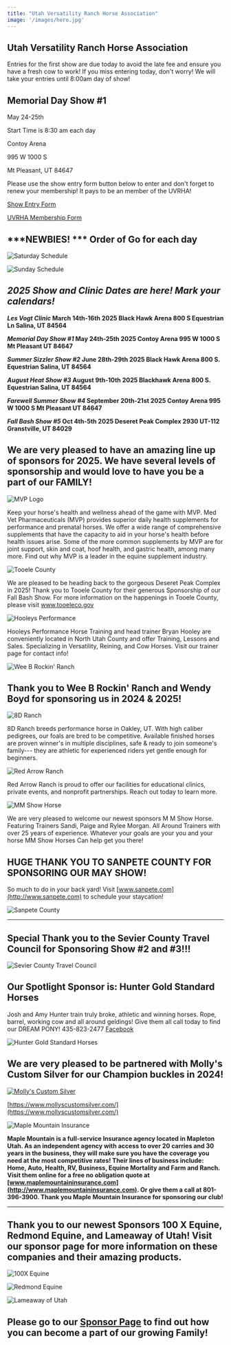 ```yaml
---
title: "Utah Versatility Ranch Horse Association"
image: '/images/hero.jpg'
---
```


## Utah Versatility Ranch Horse Association

Entries for the first show are due today to avoid the late fee and ensure you have a fresh cow to work! If you miss entering today, don't worry! We will take your entries until 8:00am day of show!

## Memorial Day Show #1

May 24-25th

Start Time is 8:30 am each day

Contoy Arena

995 W 1000 S

Mt Pleasant, UT 84647

Please use the show entry form button below to enter and don't forget to renew your membership! It pays to be an member of the UVRHA!

[Show Entry Form](https://form.jotform.com/231695804039158)

[UVRHA Membership Form](https://form.jotform.com/233395006886060)

## ***NEWBIES! *** Order of Go for each day

![Saturday Schedule](images/saturday-schedule-updated_orig.jpg)

![Sunday Schedule](images/sunday-schedule-002_orig.jpg)

## ***2025 Show and Clinic Dates are here! Mark your calendars!***

***Les Vogt Clinic* March 14th-16th 2025 Black Hawk Arena 800 S Equestrian Ln Salina, UT 84564**

***Memorial Day Show #1* May 24th-25th 2025 Contoy Arena 995 W 1000 S Mt Pleasant UT 84647**

***Summer Sizzler Show #2* June 28th-29th 2025 Black Hawk Arena 800 S. Equestrian Salina, UT 84564**

***August Heat Show #3* August 9th-10th 2025 Blackhawk Arena 800 S. Equestrian Salina, UT 84564**

***Farewell Summer Show #4* September 20th-21st 2025 Contoy Arena 995 W 1000 S Mt Pleasant UT 84647**

***Fall Bash Show #5* Oct 4th-5th 2025 Deseret Peak Complex 2930 UT-112 Granstville, UT 84029**

## We are very pleased to have an amazing line up of sponsors for 2025. We have several levels of sponsorship and would love to have you be a part of our FAMILY!

![MVP Logo](images/sponsors/mvp-logo.webp)

Keep your horse's health and wellness ahead of the game with MVP.
Med Vet Pharmaceuticals (MVP) provides superior daily health supplements for performance and prenatal horses. We offer a wide range of comprehensive supplements that have the capacity to aid in your horse's health before health issues arise. Some of the more common supplements by MVP are for joint support, skin and coat, hoof health, and gastric health, among many more. Find out why MVP is a leader in the equine supplement industry.

![Tooele County](images/sponsors/tooele-county.png)

We are pleased to be heading back to the gorgeous Deseret Peak Complex in 2025! Thank you to Tooele County for their generous Sponsorship of our Fall Bash Show. For more information on the happenings in Tooele County, please visit www.tooeleco.gov

![Hooleys Performance](images/sponsors/hooley-performance.jpg)

Hooleys Performance Horse Training and head trainer Bryan Hooley are conveniently located in North Utah County and offer Training, Lessons and Sales. Specializing in Versatility, Reining, and Cow Horses. Visit our trainer page for contact info!

![Wee B Rockin' Ranch](images/sponsors/wb-logo.png)

## Thank you to Wee B Rockin' Ranch and Wendy Boyd for sponsoring us in 2024 & 2025!

![8D Ranch](images/sponsors/8d-ranch.png)

8D Ranch breeds performance horse in Oakley, UT. With high caliber pedigrees, our foals are bred to be competitive. Available finished horses are proven winner's in multiple disciplines, safe & ready to join someone's family--- they are athletic for experienced riders yet gentle enough for beginners.

![Red Arrow Ranch](images/sponsors/red-arrow-ranch.png)

Red Arrow Ranch is proud to offer our facilities for educational clinics, private events, and nonprofit partnerships. Reach out today to learn more.

![MM Show Horse](images/sponsors/mm-show-horse.jpg)

We are very pleased to welcome our newest sponsors M M Show Horse. Featuring Trainers Sandi, Paige and Rylee Morgan. All Around Trainers with over 25 years of experience. Whatever your goals are your you and your horse MM Show Horses Can help get you there!

## HUGE THANK YOU TO SANPETE COUNTY FOR SPONSORING OUR MAY SHOW!

So much to do in your back yard! Visit [www.sanpete.com](http://www.sanpete.com) to schedule your staycation!

![Sanpete County](images/sponsors/sanpete-county.jpg)

---

## Special Thank you to the Sevier County Travel Council for Sponsoring Show #2 and #3!!!

![Sevier County Travel Council](images/sponsors/sevier-county.png)

## Our Spotlight Sponsor is: Hunter Gold Standard Horses

Josh and Amy Hunter train truly broke, athletic and winning horses. Rope, barrel, working cow and all around geldings! Give them all call today to find our DREAM PONY! 435-823-2477 [Facebook](https://www.facebook.com/huntergoldstandardhorses-102339142382966)

![Hunter Gold Standard Horses](images/sponsors/hunter-gold.png)

## We are very pleased to be partnered with Molly's Custom Silver for our Champion buckles in 2024!

[![Molly's Custom Silver](images/sponsors/mollys-custom-silver.png)](https://www.mollyscustomsilver.com/)

[https://www.mollyscustomsilver.com/](https://www.mollyscustomsilver.com/)

![Maple Mountain Insurance](images/sponsors/maple-mountain.png)

**Maple Mountain is a full-service Insurance agency located in Mapleton Utah. As an independent agency with access to over 20 carries and 30 years in the business, they will make sure you have the coverage you need at the most competitive rates! Their lines of business include: Home, Auto, Health, RV, Business, Equine Mortality and Farm and Ranch. Visit them online for a free no obligation quote at [www.maplemountaininsurance.com](http://www.maplemountaininsurance.com). Or give them a call at 801-396-3900. Thank you Maple Mountain Insurance for sponsoring our club!**

---

## Thank you to our newest Sponsors 100 X Equine, Redmond Equine, and Lameaway of Utah! Visit our sponsor page for more information on these companies and their amazing products.

![100X Equine](images/sponsors/100x-logo.png)

![Redmond Equine](images/sponsors/redmond-logo.webp)

![Lameaway of Utah](images/sponsors/lameaway-logo.jpg)

## Please go to our [Sponsor Page](/sponsors) to find out how you can become a part of our growing Family!

